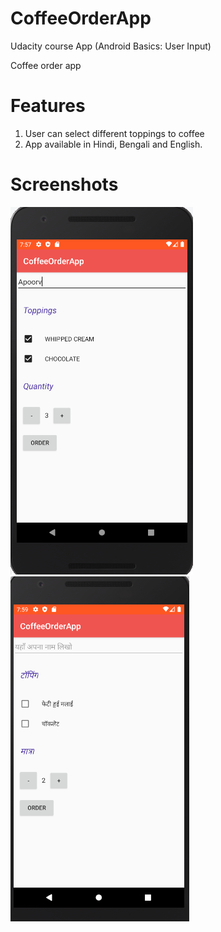 # CoffeeOrderApp
Udacity course App (Android Basics: User Input)


Coffee order app

# Features 
1. User can select different toppings to coffee
2. App available in Hindi, Bengali and English.


# Screenshots
![alt text](https://github.com/apoorv098/CoffeeOrderApp/blob/master/screenshots/app_english.png)
![alt text](https://github.com/apoorv098/CoffeeOrderApp/blob/master/screenshots/app_hindi.png)

